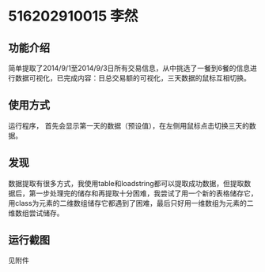 # 516202910015 李然


## 功能介绍
简单提取了2014/9/1至2014/9/3日所有交易信息，从中挑选了一餐到6餐的信息进行数据可视化，已完成内容：日总交易额的可视化，三天数据的鼠标互相切换。

## 使用方式
运行程序， 首先会显示第一天的数据（预设值），在左侧用鼠标点击切换三天的数据。

## 发现
数据提取有很多方式，我使用table和loadstring都可以提取成功数据，但提取数据后，第一步处理完的储存和再提取十分困难，我尝试了用一个新的表格储存它，用class为元素的二维数组储存它都遇到了困难，最后只好用一维数组为元素的二维数组尝试储存。

## 运行截图
见附件
